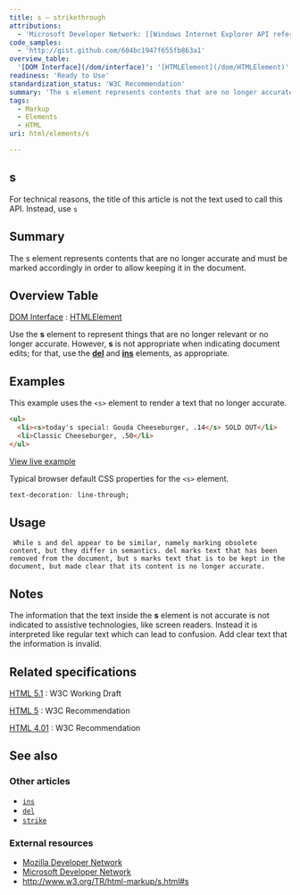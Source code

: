```yaml
---
title: s – strikethrough
attributions:
  - 'Microsoft Developer Network: [[Windows Internet Explorer API reference](http://msdn.microsoft.com/en-us/library/ie/hh828809%28v=vs.85%29.aspx) Article]'
code_samples:
  - 'http://gist.github.com/604bc1947f655fb863a1'
overview_table:
  '[DOM Interface](/dom/interface)': '[HTMLElement](/dom/HTMLElement)'
readiness: 'Ready to Use'
standardization_status: 'W3C Recommendation'
summary: 'The s element represents contents that are no longer accurate and must be marked accordingly in order to allow keeping it in the document.'
tags:
  - Markup
  - Elements
  - HTML
uri: html/elements/s

---
```

## s

For technical reasons, the title of this article is not the text used to call this API. Instead, use `s`

## Summary

The s element represents contents that are no longer accurate and must be marked accordingly in order to allow keeping it in the document.

## Overview Table

[DOM Interface](/dom/interface)
:   [HTMLElement](/dom/HTMLElement)

Use the **s** element to represent things that are no longer relevant or no longer accurate. However, **s** is not appropriate when indicating document edits; for that, use the [**del**](/html/elements/del) and [**ins**](/html/elements/ins) elements, as appropriate.

## Examples

This example uses the `<s>` element to render a text that no longer accurate.

``` html
<ul>
  <li><s>today's special: Gouda Cheeseburger, .14</s> SOLD OUT</li>
  <li>Classic Cheeseburger, .50</li>
</ul>
```

[View live example](http://code.webplatform.org/gist/604bc1947f655fb863a1)

Typical browser default CSS properties for the `<s>` element.

``` css
text-decoration: line-through;
```

## Usage

     While s and del appear to be similar, namely marking obsolete content, but they differ in semantics. del marks text that has been removed from the document, but s marks text that is to be kept in the document, but made clear that its content is no longer accurate.

## Notes

The information that the text inside the **s** element is not accurate is not indicated to assistive technologies, like screen readers. Instead it is interpreted like regular text which can lead to confusion. Add clear text that the information is invalid.

## Related specifications

[HTML 5.1](http://www.w3.org/TR/html51/text-level-semantics.html#the-s-element)
:   W3C Working Draft

[HTML 5](http://www.w3.org/TR/html5/text-level-semantics.html#the-s-element)
:   W3C Recommendation

[HTML 4.01](http://www.w3.org/TR/html401/present/graphics.html#edef-S)
:   W3C Recommendation

## See also

### Other articles

-   [`ins`](/html/elements/ins)
-   [`del`](/html/elements/del)
-   [`strike`](/html/elements/strike)

### External resources

-   [Mozilla Developer Network](https://developer.mozilla.org/en-US/docs/HTML/Element/s)
-   [Microsoft Developer Network](http://msdn.microsoft.com/en-us/library/ie/ms535890%28v=vs.85%29.aspx)
-   <http://www.w3.org/TR/html-markup/s.html#s>
